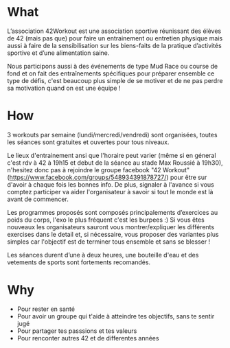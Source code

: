 <!-- TITLE: 42 Workout -->
<!-- SUBTITLE: "Mens sana in corpore sano" -->

# What
L’association 42Workout est une association sportive réunissant des élèves de 42 (mais pas que) pour faire un entrainement ou entretien physique mais aussi à faire de la sensibilisation sur les biens-faits de la pratique d’activités sportive et d’une alimentation saine.

Nous participons aussi à des événements de type Mud Race ou course de fond et on fait des entraînements spécifiques pour préparer ensemble ce type de défis, c'est beaucoup plus simple de se motiver et de ne pas perdre sa motivation quand on est une équipe ! 

# How
3 workouts par semaine (lundi/mercredi/vendredi) sont organisées, toutes les séances sont gratuites et ouvertes pour tous niveaux.

Le lieux d'entrainement ansi que l'horaire peut varier (même si en géneral c'est rdv à 42 à 19h15 et debut de la séance au stade Max Roussié à 19h30), n'hesitez donc pas à rejoindre le groupe facebook "42 Workout" (https://www.facebook.com/groups/548934391878727/) pour être sur d'avoir à chaque fois les bonnes info.
De plus, signaler à l'avance si vous comptez participer va aider l'organisateur à savoir si tout le monde est là avant de commencer.

Les programmes proposés sont composés principalements d’exercices au poids du corps, l'exo le plus fréquent c'est les burpees :)
Si vous êtes nouveaux les organisateurs sauront vous montrer/expliquer les différents exercises dans le detail et, si nécessaire, vous proposer des variantes plus simples car l'objectif est de terminer tous ensemble et sans se blesser !

Les séances durent d’une à deux heures, une bouteille d'eau et des vetements de sports sont fortements recomandés.

# Why
- Pour rester en santé
- Pour avoir un groupe qui t'aide à atteindre tes objectifs, sans te sentir jugé
- Pour partager tes passsions et tes valeurs
- Pour renconter autres 42 et de differentes années